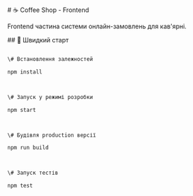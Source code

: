 \# ☕ Coffee Shop - Frontend



Frontend частина системи онлайн-замовлень для кав'ярні.



\## 🚀 Швидкий старт



```bash

\# Встановлення залежностей

npm install



\# Запуск у режимі розробки

npm start



\# Будівля production версії

npm run build



\# Запуск тестів

npm test

